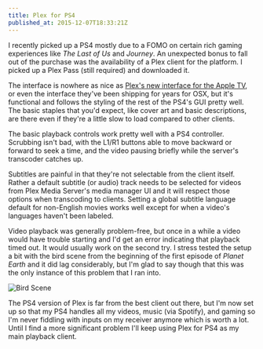 ```yaml
---
title: Plex for PS4
published_at: 2015-12-07T18:33:21Z
---
```


I recently picked up a PS4 mostly due to a FOMO on certain rich gaming
experiences like _The Last of Us_ and _Journey_. An unexpected bonus to fall
out of the purchase was the availability of a Plex client for the platform.
I picked up a Plex Pass (still required) and downloaded it.

The interface is nowhere as nice as [Plex's new interface for the Apple
TV][apple-tv], or even the interface they've been shipping for years for OSX,
but it's functional and follows the styling of the rest of the PS4's GUI pretty
well. The basic staples that you'd expect, like cover art and basic
descriptions, are there even if they're a little slow to load compared to other
clients.

The basic playback controls work pretty well with a PS4 controller. Scrubbing
isn't bad, with the L1/R1 buttons able to move backward or forward to seek a
time, and the video pausing briefly while the server's transcoder catches up.

Subtitles are painful in that they're not selectable from the client itself.
Rather a default subtitle (or audio) track needs to be selected for videos from
Plex Media Server's media manager UI and it will respect those options when
transcoding to clients. Setting a global subtitle language default for
non-English movies works well except for when a video's languages haven't been
labeled.

Video playback was generally problem-free, but once in a while a video would
have trouble starting and I'd get an error indicating that playback timed out.
It would usually work on the second try. I stress tested the setup a bit with
the bird scene from the beginning of the first episode of _Planet Earth_ and it
did lag considerably, but I'm glad to say though that this was the only
instance of this problem that I ran into.

![Bird Scene](/assets/fragments/plex-ps4/bird-scene.jpg)

The PS4 version of Plex is far from the best client out there, but I'm now set
up so that my PS4 handles all my videos, music (via Spotify), and gaming so I'm
never fiddling with inputs on my receiver anymore which is worth a lot. Until I
find a more significant problem I'll keep using Plex for PS4 as my main
playback client.

[apple-tv]: https://blog.plex.tv/2015/11/02/plex-on-the-new-apple-tv/
